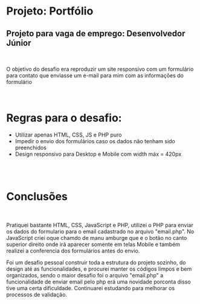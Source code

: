 # Projeto: Portfólio

## Projeto para vaga de emprego: Desenvolvedor Júnior
<br>
<p>O objetivo do desafio era reproduzir um site responsivo com um formulário para contato que enviasse um e-mail para mim com as informações do formulário</p>
<br>

<h1>Regras para o desafio:</h1>
<ul>
<li>Utilizar apenas HTML, CSS, JS e PHP puro</li>
<li>Impedir o envio dos formulários caso os dados não tenham sido preenchidos</li>
<li>Design responsivo para Desktop e Mobile com width máx = 420px</li>
</ul>
<br><br>

<h1>Conclusões</h1>
<br>
<p>Pratiquei bastante HTML, CSS, JavaScript e PHP, utilizei o PHP para enviar os dados do formulario para o email cadastrado no arquivo "email.php". No JavaScript criei oque chamdo de manu amburge que e o botão no canto superior direito onde irá aparecer somente em telas Mobile e também realizei a conferencia dos formulários antes do envio.</p>
<p>Foi um desafio pessoal construir toda a estrutura do projeto sozinho, do design até as funcionalidades, e procurei manter os códigos limpos e bem organizados, sendo o maior desafio foi o arquivo "email.php" a funcionalidade de enviar email pelo php erá uma novidade porconta disso tive uma certa dificuldade. Continuarei estudando para melhorar os processos de validação.</p>
 
